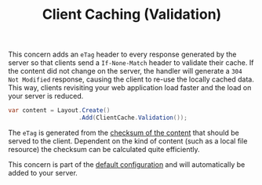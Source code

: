 ﻿---
title: Client Caching (Validation)
description: Instructs clients to validate their cache when requesting resources to save bandwith and resources.
cascade:
  type: docs
---

This concern adds an `eTag` header to every response generated by the server
so that clients send a `If-None-Match` header to validate their cache. If the
content did not change on the server, the handler will generate a `304 Not Modified`
response, causing the client to re-use the locally cached data. This way, clients
revisiting your web application load faster and the load on your server is reduced.

```csharp
var content = Layout.Create()
                    .Add(ClientCache.Validation());
```

The `eTag` is generated from the [checksum of the content](https://github.com/Kaliumhexacyanoferrat/GenHTTP/blob/master/API/Protocol/IResponseContent.cs) 
that should be served to the client. Dependent on the kind of content (such as a local file resource)
the checksum can be calculated quite efficiently.

This concern is part of the [default configuration](../defaults) and will automatically
be added to your server.
